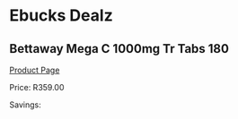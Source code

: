 
# Ebucks Dealz
## Bettaway Mega C 1000mg Tr Tabs 180
[Product Page](https://www.ebucks.com/web/shop/productSelected.do?prodId=1133313529&catId=1133291653)

Price: R359.00

Savings: 


	